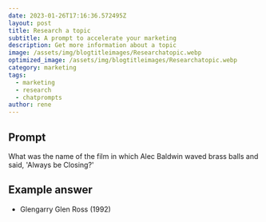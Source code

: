 ```yaml
---
date: 2023-01-26T17:16:36.572495Z
layout: post
title: Research a topic
subtitle: A prompt to accelerate your marketing
description: Get more information about a topic
image: /assets/img/blogtitleimages/Researchatopic.webp
optimized_image: /assets/img/blogtitleimages/Researchatopic.webp
category: marketing
tags:
  - marketing
  - research
  - chatprompts
author: rene
---
```


## Prompt

  <div class='promptinnerdivtop'>
    <div class='prompttextdiv'>
    <p>What was the name of the film in which Alec Baldwin waved brass balls and said, 'Always be Closing?'</p>
    </div>
  </div>


## Example answer
  <div class='promptinnerdivbottom' >
    <div class='prompttextdiv'>
    <p>

<ul>
  <li>Glengarry Glen Ross (1992)</li>
</ul></p>
    </div>
  </div>
